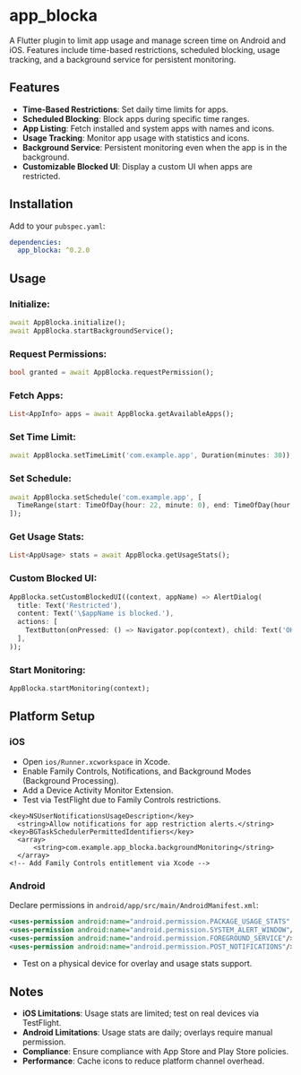 
# app_blocka

A Flutter plugin to limit app usage and manage screen time on Android and iOS. Features include time-based restrictions, scheduled blocking, usage tracking, and a background service for persistent monitoring.

## Features

- **Time-Based Restrictions**: Set daily time limits for apps.  
- **Scheduled Blocking**: Block apps during specific time ranges.  
- **App Listing**: Fetch installed and system apps with names and icons.  
- **Usage Tracking**: Monitor app usage with statistics and icons.  
- **Background Service**: Persistent monitoring even when the app is in the background.  
- **Customizable Blocked UI**: Display a custom UI when apps are restricted.

## Installation

Add to your `pubspec.yaml`:

```yaml
dependencies:
  app_blocka: ^0.2.0
```

## Usage

### Initialize:

```dart
await AppBlocka.initialize();
await AppBlocka.startBackgroundService();
```

### Request Permissions:

```dart
bool granted = await AppBlocka.requestPermission();
```

### Fetch Apps:

```dart
List<AppInfo> apps = await AppBlocka.getAvailableApps();
```

### Set Time Limit:

```dart
await AppBlocka.setTimeLimit('com.example.app', Duration(minutes: 30));
```

### Set Schedule:

```dart
await AppBlocka.setSchedule('com.example.app', [
  TimeRange(start: TimeOfDay(hour: 22, minute: 0), end: TimeOfDay(hour: 6, minute: 0)),
]);
```

### Get Usage Stats:

```dart
List<AppUsage> stats = await AppBlocka.getUsageStats();
```

### Custom Blocked UI:

```dart
AppBlocka.setCustomBlockedUI((context, appName) => AlertDialog(
  title: Text('Restricted'),
  content: Text('\$appName is blocked.'),
  actions: [
    TextButton(onPressed: () => Navigator.pop(context), child: Text('OK')),
  ],
));
```

### Start Monitoring:

```dart
AppBlocka.startMonitoring(context);
```

## Platform Setup

### iOS

- Open `ios/Runner.xcworkspace` in Xcode.  
- Enable Family Controls, Notifications, and Background Modes (Background Processing).  
- Add a Device Activity Monitor Extension.  
- Test via TestFlight due to Family Controls restrictions.

```plist
<key>NSUserNotificationsUsageDescription</key>
  <string>Allow notifications for app restriction alerts.</string>
<key>BGTaskSchedulerPermittedIdentifiers</key>
  <array>
      <string>com.example.app_blocka.backgroundMonitoring</string>
  </array>
<!-- Add Family Controls entitlement via Xcode -->
```

### Android

Declare permissions in `android/app/src/main/AndroidManifest.xml`:

```xml
<uses-permission android:name="android.permission.PACKAGE_USAGE_STATS" tools:ignore="ProtectedPermissions"/>
<uses-permission android:name="android.permission.SYSTEM_ALERT_WINDOW"/>
<uses-permission android:name="android.permission.FOREGROUND_SERVICE"/>
<uses-permission android:name="android.permission.POST_NOTIFICATIONS"/>
```

- Test on a physical device for overlay and usage stats support.

## Notes

- **iOS Limitations**: Usage stats are limited; test on real devices via TestFlight.  
- **Android Limitations**: Usage stats are daily; overlays require manual permission.  
- **Compliance**: Ensure compliance with App Store and Play Store policies.  
- **Performance**: Cache icons to reduce platform channel overhead.
